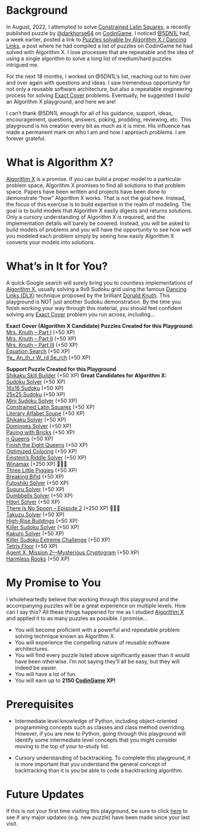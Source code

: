 # Background

In August, 2022, I attempted to solve [Constrained Latin Squares](constrained-latin-squares), a recently published puzzle by [@darkhorse64]( https://www.codingame.com/profile/c9ebe76a83b33730956eda0534d6cad86053292) on [CodinGame](www.codingame.com). I noticed [@5DN1L]( https://www.codingame.com/profile/bbb8f47ea4601179303c20acdbf5fb6c1904782) had, a week earlier, posted a link to [Puzzles solvable by Algorithm X / Dancing Links](https://www.codingame.com/forum/t/puzzles-solvable-by-algorithm-x-dancing-links/196871), a post where he had compiled a list of puzzles on CodinGame he had solved with Algorithm X. I love processes that are repeatable and the idea of using a single algorithm to solve a long list of medium/hard puzzles intrigued me.

For the next 18 months, I worked on @5DN1L’s list, reaching out to him over and over again with questions and ideas. I saw tremendous opportunity for not only a reusable software architecture, but also a repeatable engineering process for solving [Exact Cover]( https://en.wikipedia.org/wiki/Exact_cover) problems. Eventually, he suggested I build an Algorithm X playground, and here we are!

I can’t thank @5DN1L enough for all of his guidance, support, ideas, encouragement, questions, answers, poking, prodding, reviewing, etc. This playground is his creation every bit as much as it is mine. His influence has made a permanent mark on who I am and how I approach problems. I am forever grateful.
 
# What is Algorithm X?

[Algorithm X]( https://en.wikipedia.org/wiki/Knuth%27s_Algorithm_X) is a promise. If you can build a proper model to a particular problem space, Algorithm X promises to find all solutions to that problem space. Papers have been written and projects have been done to demonstrate “how” Algorithm X works. That is not the goal here. Instead, the focus of this exercise is to build expertise in the realm of modeling. The goal is to build models that Algorithm X easily digests and returns solutions. Only a cursory understanding of Algorithm X is required, and the implementation details will barely be covered. Instead, you will be asked to build models of problems and you will have the opportunity to see how well you modeled each problem simply by seeing how easily Algorithm X converts your models into solutions.

# What’s in It for You?

A quick Google search will surely bring you to countless implementations of [Algorithm X]( https://en.wikipedia.org/wiki/Knuth%27s_Algorithm_X), usually solving a 9x9 Sudoku grid using the famous [Dancing Links (DLX)]( https://en.wikipedia.org/wiki/Dancing_Links) technique proposed by the brilliant [Donald Knuth]( https://www-cs-faculty.stanford.edu/~knuth/). This playground is NOT just another Sudoku demonstration. By the time you finish working your way through this material, you should feel confident solving any [Exact Cover]( https://en.wikipedia.org/wiki/Exact_cover) problem you run across, including…

__Exact Cover (Algorithm X Candidate) Puzzles Created for this Playground:__
<BR>[Mrs. Knuth – Part I](mrs--knuth) (+50 XP)
<BR>[Mrs. Knuth – Part II](mrs--knuth---part-ii) (+50 XP)
<BR>[Mrs. Knuth – Part III](ella-wants-more-lessons) (+50 XP)
<BR>[Equation Search](equation-search) (+50 XP)
<BR>[Ye_ An_th_r W_rd Se_rch](ye_-an_th_r-w_rd-se_rch) (+50 XP)

__Support Puzzle Created for this Playground__
<BR>[Shikaku Skill Builder](shikaku-skill-builder) (+50 XP)
__Great Candidates for Algorithm X:__
<BR>[Sudoku Solver]() (+50 XP)
<BR>[16x16 Sudoku]() (+50 XP)
<BR>[25x25 Sudoku]() (+50 XP)
<BR>[Mini Sudoku Solver]() (+50 XP)
<BR>[Constrained Latin Squares]() (+50 XP)
<BR>[Literary Alfabet Soupe]() (+50 XP)
<BR>[Shikaku Solver]() (+50 XP)
<BR>[Dominoes Solver]() (+50 XP)
<BR>[Paving with Bricks]() (+50 XP)
<BR>[n Queens]() (+50 XP)
<BR>[Finish the Eight Queens]() (+50 XP)
<BR>[Optimized Coloring]() (+50 XP)
<BR>[Einstein’s Riddle Solver]() (+50 XP)
<BR>[Winamax]() (+250 XP) 🚀🚀🚀
<BR>[Three Little Piggies]() (+50 XP)
<BR>[Breaking Bifid]() (+50 XP)
<BR>[Futoshiki Solver]() (+50 XP)
<BR>[Suguru Solver]() (+50 XP)
<BR>[Dumbbells Solver]() (+50 XP)
<BR>[Hitori Solver]() (+50 XP)
<BR>[There Is No Spoon – Episode 2]() (+250 XP) 🚀🚀🚀
<BR>[Takuzu Solver]() (+50 XP)
<BR>[High-Rise Buildings]() (+50 XP)
<BR>[Killer Sudoku Solver]() (+50 XP)
<BR>[Kakuro Solver]() (+50 XP)
<BR>[Killer Sudoku Extreme Challenge]() (+50 XP)
<BR>[Tetris Floor]() (+50 XP)
<BR>[Agent X, Mission 2—Mysterious Cryptogram]() (+50 XP)
<BR>[Harmless Rooks]() (+50 XP)


# My Promise to You

I wholeheartedly believe that working through this playground and the accompanying puzzles will be a great experience on multiple levels. How can I say this? All these things happened for me as I studied [Algorithm X]( https://en.wikipedia.org/wiki/Knuth%27s_Algorithm_X) and applied it to as many puzzles as possible. I promise…

* You will become proficient with a powerful and repeatable problem solving technique known as Algorithm X.
* You will experience the compelling nature of reusable software architectures.
* You will find every puzzle listed above significantly easier than it would have been otherwise. I’m not saying they’ll all be easy, but they will indeed be easier.
* You will have a lot of fun.
* You will earn up to __2150 [CodinGame](https://www.codingame.com) XP!__

# Prerequisites

* Intermediate level knowledge of Python, including object-oriented programming concepts such as classes and class method overriding. However, if you are new to Python, going through this playground will identify some intermediate level concepts that you might consider moving to the top of your to-study list.

* Cursory understanding of backtracking. To complete this playground, it is more important that you understand the general concept of backtracking than it is you be able to code a backtracking algorithm.

# Future Updates

If this is not your first time visiting this playground, be sure to click [here](revision-history) to see if any major updates (e.g. new puzzle) have been made since your last visit.
